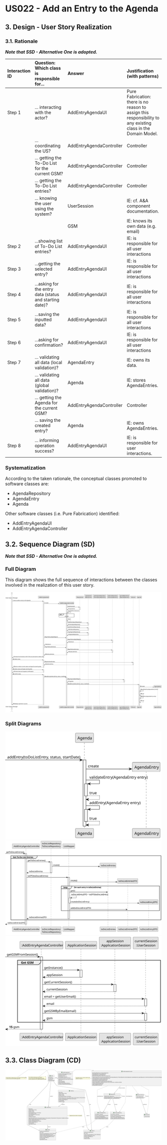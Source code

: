 # US022 - Add an Entry to the Agenda

## 3. Design - User Story Realization 

### 3.1. Rationale

_**Note that SSD - Alternative One is adopted.**_

| Interaction ID | Question: Which class is responsible for...                     | Answer                   | Justification (with patterns)                                                                                 |
|:---------------|:----------------------------------------------------------------|:-------------------------|:--------------------------------------------------------------------------------------------------------------|
| Step 1  		     | 	... interacting with the actor?                                | AddEntryAgendaUI         | Pure Fabrication: there is no reason to assign this responsibility to any existing class in the Domain Model. |
| 			  		        | 	... coordinating the US?                                       | AddEntryAgendaController | Controller                                                                                                    |
| 			  		        | 	... getting the To-Do List for the current GSM?                | AddEntryAgendaController | Controller                                                                                                    |
| 			  		        | 	... getting the To-Do List entries?                            | AddEntryAgendaController | Controller                                                                                                    |
| 			  		        | ... knowing the user using the system?                          | UserSession              | IE: cf. A&A component documentation.                                                                          |
| 			  		        | 							                                                         | GSM                      | IE: knows its own data (e.g. email)                                                                           |
| Step 2  		     | 	...showing list of To-Do List entries?						                   | AddEntryAgendaUI         | IE: is responsible for all user interactions                                                                  |
| Step 3  		     | 	...getting the selected entry?                                 | AddEntryAgendaUI         | IE: is responsible for all user interactions                                                                  |                                               
| Step 4  		     | 	...asking for the entry data (status and starting date)?						 | AddEntryAgendaUI         | IE: is responsible for all user interactions                                                                  |              
| Step 5  		     | 	...saving the inputted data?						                             | AddEntryAgendaUI         | IE: is responsible for all user interactions                                                                  |   
| Step 6  		     | 	...asking for confirmation?						                              | AddEntryAgendaUI         | IE: is responsible for all user interactions                                                                  |   
| Step 7 		      | 	... validating all data (local validation)?                    | AgendaEntry              | IE: owns its data.                                                                                            |
| 			  		        | 	... validating all data (global validation)?                   | Agenda                   | IE: stores AgendaEntries.                                                                                     |
| 			  		        | 	... getting the Agenda for the current GSM?                    | AddEntryAgendaController | Controller                                                                                                    |
| 			  		        | 	... saving the created entry?                                  | Agenda                   | IE: owns AgendaEntries.                                                                                       | 
| Step 8 		      | 	... informing operation success?                               | AddEntryAgendaUI         | IE: is responsible for user interactions.                                                                     |
### Systematization ##

According to the taken rationale, the conceptual classes promoted to software classes are:
* AgendaRepository
* AgendaEntry
* Agenda

Other software classes (i.e. Pure Fabrication) identified: 

* AddEntryAgendaUI  
* AddEntryAgendaController


## 3.2. Sequence Diagram (SD)

_**Note that SSD - Alternative One is adopted.**_

### Full Diagram

This diagram shows the full sequence of interactions between the classes involved in the realization of this user story.

![Sequence Diagram - Full](svg/us022-sequence-diagram-full.svg)

### Split Diagrams

![Sequence Diagram - Add Entry](svg/us022-sequence-diagram-partial-add-entry.svg)
![Sequence Diagram - Get To-Do List Entries](svg/us022-sequence-diagram-partial-get-tdl-entries.svg)
![Sequence Diagram - Get GSM](svg/us022-sequence-diagram-partial-get-gsm.svg)

## 3.3. Class Diagram (CD)

![Class Diagram](svg/us022-class-diagram.svg)